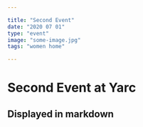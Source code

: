 ```yaml
---

title: "Second Event"
date: "2020 07 01"
type: "event"
image: "some-image.jpg"
tags: "women home"

---
```


# Second Event at Yarc
## Displayed in markdown
